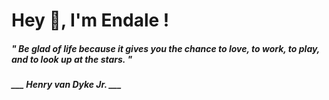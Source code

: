 <h1 title="head"> Hey 👋, I'm Endale !</h1>

**<h5><i>" Be glad of life because it gives you the chance to love, to work, to play, and to look up at the stars. "</i></h5>**

*<b>___ Henry van Dyke Jr. ___</b>*
